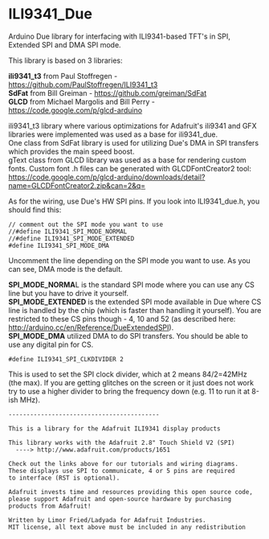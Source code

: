 ILI9341_Due
===========

Arduino Due library for interfacing with ILI9341-based TFT's in SPI, Extended SPI and DMA SPI mode.

This library is based on 3 libraries:

<b>ili9341_t3</b> from Paul Stoffregen - https://github.com/PaulStoffregen/ILI9341_t3<br>
<b>SdFat</b> from Bill Greiman - https://github.com/greiman/SdFat<br>
<b>GLCD</b> from Michael Margolis and Bill Perry - https://code.google.com/p/glcd-arduino<br>

ili9341_t3 library where various optimizations for Adafruit's ili9341 and GFX libraries were implemented was used as a base for ili9341_due.<br>
One class from SdFat library is used for utilizing Due's DMA in SPI transfers which provides the main speed boost.<br>
gText class from GLCD library was used as a base for rendering custom fonts. Custom font .h files can be generated with GLCDFontCreator2 tool:<br>
https://code.google.com/p/glcd-arduino/downloads/detail?name=GLCDFontCreator2.zip&can=2&q=

As for the wiring, use Due's HW SPI pins.
If you look into ILI9341_due.h, you should find this:
```Arduino
// comment out the SPI mode you want to use
//#define ILI9341_SPI_MODE_NORMAL
//#define ILI9341_SPI_MODE_EXTENDED
#define ILI9341_SPI_MODE_DMA
```

Uncomment the line depending on the SPI mode you want to use. As you can see, DMA mode is the default.

<b>SPI_MODE_NORMA</b>L is the standard SPI mode where you can use any CS line but you have to drive it yourself.<br>
<b>SPI_MODE_EXTENDED</b> is the extended SPI mode available in Due where CS line is handled by the chip (which is faster than handling it yourself). You are restricted to these CS pins though - 4, 10 and 52 (as described here: http://arduino.cc/en/Reference/DueExtendedSPI).<br>
<b>SPI_MODE_DMA</b> utilized DMA to do SPI transfers. You should be able to use any digital pin for CS.

```Arduino
#define ILI9341_SPI_CLKDIVIDER 2
```

This is used to set the SPI clock divider, which at 2 means 84/2=42MHz (the max). If you are getting glitches on the screen or it just does not work try to use a higher divider to bring the frequency down (e.g. 11 to run it at 8-ish MHz).



```
------------------------------------------

This is a library for the Adafruit ILI9341 display products

This library works with the Adafruit 2.8" Touch Shield V2 (SPI)
  ----> http://www.adafruit.com/products/1651
 
Check out the links above for our tutorials and wiring diagrams.
These displays use SPI to communicate, 4 or 5 pins are required
to interface (RST is optional).

Adafruit invests time and resources providing this open source code,
please support Adafruit and open-source hardware by purchasing
products from Adafruit!

Written by Limor Fried/Ladyada for Adafruit Industries.
MIT license, all text above must be included in any redistribution
```
